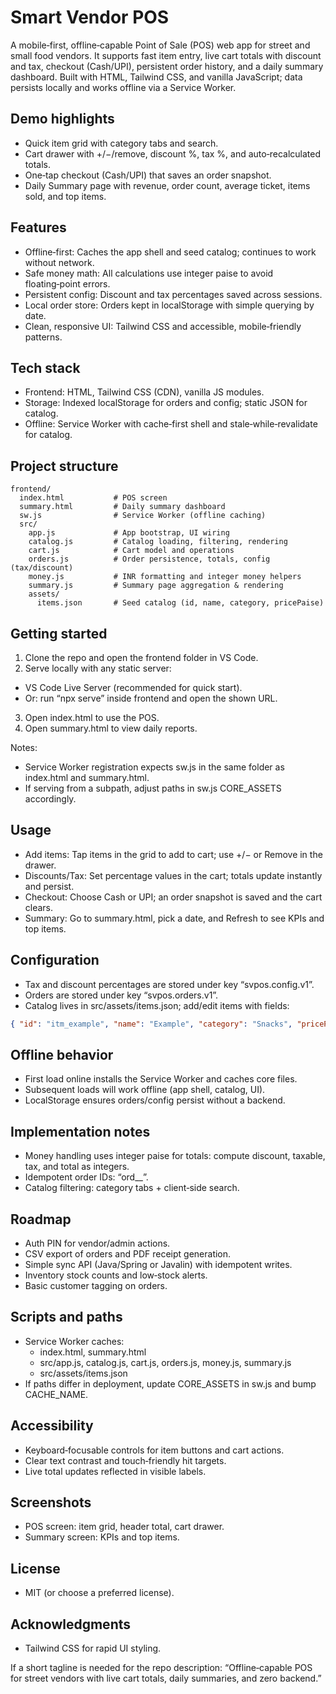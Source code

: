 # Smart Vendor POS

A mobile‑first, offline‑capable Point of Sale (POS) web app for street and small food vendors. It supports fast item entry, live cart totals with discount and tax, checkout (Cash/UPI), 
persistent order history, and a daily summary dashboard. Built with HTML, Tailwind CSS, and vanilla JavaScript; data persists locally and works offline via a Service Worker.

## Demo highlights
- Quick item grid with category tabs and search.
- Cart drawer with +/−/remove, discount %, tax %, and auto‑recalculated totals.
- One‑tap checkout (Cash/UPI) that saves an order snapshot.
- Daily Summary page with revenue, order count, average ticket, items sold, and top items.

## Features
- Offline‑first: Caches the app shell and seed catalog; continues to work without network.
- Safe money math: All calculations use integer paise to avoid floating‑point errors.
- Persistent config: Discount and tax percentages saved across sessions.
- Local order store: Orders kept in localStorage with simple querying by date.
- Clean, responsive UI: Tailwind CSS and accessible, mobile‑friendly patterns.

## Tech stack
- Frontend: HTML, Tailwind CSS (CDN), vanilla JS modules.
- Storage: Indexed localStorage for orders and config; static JSON for catalog.
- Offline: Service Worker with cache‑first shell and stale‑while‑revalidate for catalog.

## Project structure
```
frontend/
  index.html           # POS screen
  summary.html         # Daily summary dashboard
  sw.js                # Service Worker (offline caching)
  src/
    app.js             # App bootstrap, UI wiring
    catalog.js         # Catalog loading, filtering, rendering
    cart.js            # Cart model and operations
    orders.js          # Order persistence, totals, config (tax/discount)
    money.js           # INR formatting and integer money helpers
    summary.js         # Summary page aggregation & rendering
    assets/
      items.json       # Seed catalog (id, name, category, pricePaise)
```

## Getting started
1) Clone the repo and open the frontend folder in VS Code.
2) Serve locally with any static server:
- VS Code Live Server (recommended for quick start).
- Or: run “npx serve” inside frontend and open the shown URL.
3) Open index.html to use the POS.
4) Open summary.html to view daily reports.

Notes:
- Service Worker registration expects sw.js in the same folder as index.html and summary.html.
- If serving from a subpath, adjust paths in sw.js CORE_ASSETS accordingly.

## Usage
- Add items: Tap items in the grid to add to cart; use +/− or Remove in the drawer.
- Discounts/Tax: Set percentage values in the cart; totals update instantly and persist.
- Checkout: Choose Cash or UPI; an order snapshot is saved and the cart clears.
- Summary: Go to summary.html, pick a date, and Refresh to see KPIs and top items.

## Configuration
- Tax and discount percentages are stored under key “svpos.config.v1”.
- Orders are stored under key “svpos.orders.v1”.
- Catalog lives in src/assets/items.json; add/edit items with fields:
```json
{ "id": "itm_example", "name": "Example", "category": "Snacks", "pricePaise": 250 }
```

## Offline behavior
- First load online installs the Service Worker and caches core files.
- Subsequent loads will work offline (app shell, catalog, UI).
- LocalStorage ensures orders/config persist without a backend.

## Implementation notes
- Money handling uses integer paise for totals: compute discount, taxable, tax, and total as integers.
- Idempotent order IDs: “ord_<timestamp>_<random>”.
- Catalog filtering: category tabs + client‑side search.

## Roadmap
- Auth PIN for vendor/admin actions.
- CSV export of orders and PDF receipt generation.
- Simple sync API (Java/Spring or Javalin) with idempotent writes.
- Inventory stock counts and low‑stock alerts.
- Basic customer tagging on orders.

## Scripts and paths
- Service Worker caches:
  - index.html, summary.html
  - src/app.js, catalog.js, cart.js, orders.js, money.js, summary.js
  - src/assets/items.json
- If paths differ in deployment, update CORE_ASSETS in sw.js and bump CACHE_NAME.

## Accessibility
- Keyboard‑focusable controls for item buttons and cart actions.
- Clear text contrast and touch‑friendly hit targets.
- Live total updates reflected in visible labels.

## Screenshots
- POS screen: item grid, header total, cart drawer.
- Summary screen: KPIs and top items.

## License
- MIT (or choose a preferred license).

## Acknowledgments
- Tailwind CSS for rapid UI styling.

If a short tagline is needed for the repo description:
“Offline‑capable POS for street vendors with live cart totals, daily summaries, and zero backend.”
